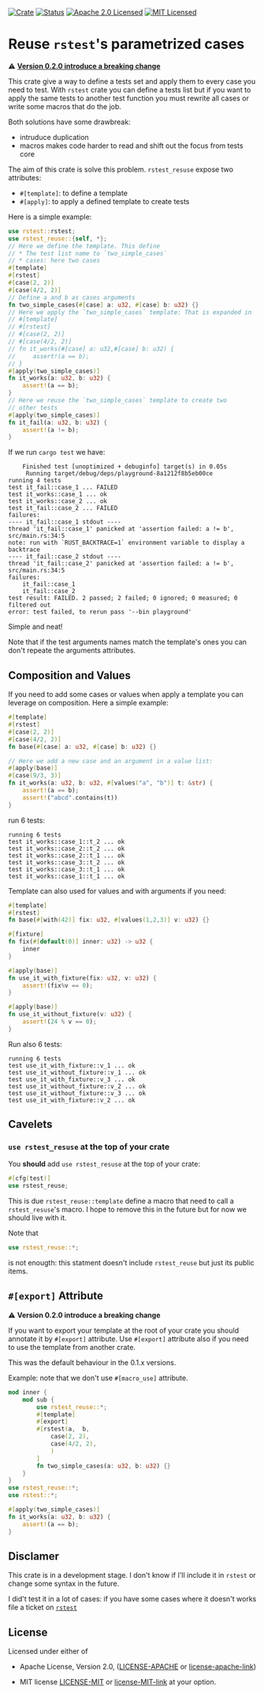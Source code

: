 [![Crate][crate-image]][crate-link]
[![Status][test-action-image]][test-action-link]
[![Apache 2.0 Licensed][license-apache-image]][license-apache-link]
[![MIT Licensed][license-mit-image]][license-mit-link]
 
# Reuse `rstest`'s parametrized cases

:warning: [**Version 0.2.0 introduce a breaking change**](#export-attribute)

This crate give a way to define a tests set and apply them to every case you need to
test. With `rstest` crate you can define a tests list but if you want to apply the same tests
to another test function you must rewrite all cases or write some macros that do the job.

Both solutions have some drawbreak:
- intruduce duplication
- macros makes code harder to read and shift out the focus from tests core

The aim of this crate is solve this problem. `rstest_resuse` expose two attributes:
- `#[template]`: to define a template
- `#[apply]`: to apply a defined template to create tests

Here is a simple example:

```rust
use rstest::rstest;
use rstest_reuse::{self, *};
// Here we define the template. This define
// * The test list name to `two_simple_cases`
// * cases: here two cases
#[template]
#[rstest]
#[case(2, 2)]
#[case(4/2, 2)]
// Define a and b as cases arguments
fn two_simple_cases(#[case] a: u32, #[case] b: u32) {}
// Here we apply the `two_simple_cases` template: That is expanded in
// #[template]
// #[rstest]
// #[case(2, 2)]
// #[case(4/2, 2)]
// fn it_works(#[case] a: u32,#[case] b: u32) {
//     assert!(a == b);
// }
#[apply(two_simple_cases)]
fn it_works(a: u32, b: u32) {
    assert!(a == b);
}
// Here we reuse the `two_simple_cases` template to create two 
// other tests
#[apply(two_simple_cases)]
fn it_fail(a: u32, b: u32) {
    assert!(a != b);
}
```

If we run `cargo test` we have:

```text
    Finished test [unoptimized + debuginfo] target(s) in 0.05s
     Running target/debug/deps/playground-8a1212f8b5eb00ce
running 4 tests
test it_fail::case_1 ... FAILED
test it_works::case_1 ... ok
test it_works::case_2 ... ok
test it_fail::case_2 ... FAILED
failures:
---- it_fail::case_1 stdout ----
thread 'it_fail::case_1' panicked at 'assertion failed: a != b', src/main.rs:34:5
note: run with `RUST_BACKTRACE=1` environment variable to display a backtrace
---- it_fail::case_2 stdout ----
thread 'it_fail::case_2' panicked at 'assertion failed: a != b', src/main.rs:34:5
failures:
    it_fail::case_1
    it_fail::case_2
test result: FAILED. 2 passed; 2 failed; 0 ignored; 0 measured; 0 filtered out
error: test failed, to rerun pass '--bin playground'
```

Simple and neat!

Note that if the test arguments names match the template's ones you can don't 
repeate the arguments attributes.

## Composition and Values

If you need to add some cases or values when apply a template you can leverage on
composition. Here a simple example:

```rust
#[template]
#[rstest]
#[case(2, 2)]
#[case(4/2, 2)]
fn base(#[case] a: u32, #[case] b: u32) {}

// Here we add a new case and an argument in a value list:
#[apply(base)]
#[case(9/3, 3)]
fn it_works(a: u32, b: u32, #[values("a", "b")] t: &str) {
    assert!(a == b);
    assert!("abcd".contains(t))
}
```

run 6 tests:

```
running 6 tests
test it_works::case_1::t_2 ... ok
test it_works::case_2::t_2 ... ok
test it_works::case_2::t_1 ... ok
test it_works::case_3::t_2 ... ok
test it_works::case_3::t_1 ... ok
test it_works::case_1::t_1 ... ok
```

Template can also used for values and with arguments if you need:

```rust
#[template]
#[rstest]
fn base(#[with(42)] fix: u32, #[values(1,2,3)] v: u32) {}

#[fixture]
fn fix(#[default(0)] inner: u32) -> u32 {
    inner
}

#[apply(base)]
fn use_it_with_fixture(fix: u32, v: u32) {
    assert!(fix%v == 0);
}

#[apply(base)]
fn use_it_without_fixture(v: u32) {
    assert!(24 % v == 0);
}
```

Run also 6 tests:

```
running 6 tests
test use_it_with_fixture::v_1 ... ok
test use_it_without_fixture::v_1 ... ok
test use_it_with_fixture::v_3 ... ok
test use_it_without_fixture::v_2 ... ok
test use_it_without_fixture::v_3 ... ok
test use_it_with_fixture::v_2 ... ok
```

## Cavelets

### `use rstest_resuse` at the top of your crate
You **should** add `use rstest_resuse` at the top of your crate:

```rust
#[cfg(test)]
use rstest_reuse;
```

This is due `rstest_reuse::template` define a macro that need to call a `rstest_resuse`'s macro.
I hope to remove this in the future but for now we should live with it.

Note that

```rust
use rstest_reuse::*;
```
is not enougth: this statment doesn't include `rstest_reuse` but just its public items.

## `#[export]` Attribute

:warning: **Version 0.2.0 introduce a breaking change**

If you want to export your template at the root of your crate you should annotate it by 
`#[export]` attribute. Use `#[export]` attribute also if you need to use the
template from another crate.

This was the default behaviour in the 0.1.x versions.

Example: note that we don't use `#[macro_use]` attribute.

```rust
mod inner {
    mod sub {
        use rstest_reuse::*;
        #[template]
        #[export]
        #[rstest(a,  b,
            case(2, 2),
            case(4/2, 2),
            )
        ]
        fn two_simple_cases(a: u32, b: u32) {}
    }
}
use rstest_reuse::*;
use rstest::*;

#[apply(two_simple_cases)]
fn it_works(a: u32, b: u32) {
    assert!(a == b);
}
```

## Disclamer

This crate is in a development stage. I don't know if I'll include it in `rstest` or change some syntax in the future.

I did't test it in a lot of cases: if you have some cases where it doesn't works file a ticket on [`rstest`][rstest-link]


## License

Licensed under either of

* Apache License, Version 2.0, ([LICENSE-APACHE](LICENSE-APACHE) or
[license-apache-link])

* MIT license [LICENSE-MIT](LICENSE-MIT) or [license-MIT-link]
at your option.

[//]: # (links)

[crate-image]: https://img.shields.io/crates/v/rstest_reuse.svg
[crate-link]: https://crates.io/crates/rstest_reuse
[test-action-image]: https://github.com/la10736/rstest/workflows/Test/badge.svg
[test-action-link]: https://github.com/la10736/rstest/actions?query=workflow:Test
[license-apache-image]: https://img.shields.io/badge/license-Apache2.0-blue.svg
[license-mit-image]: https://img.shields.io/badge/license-MIT-blue.svg
[license-apache-link]: http://www.apache.org/licenses/LICENSE-2.0
[license-MIT-link]: http://opensource.org/licenses/MIT
[rstest-link]: https://github.com/la10736/rstest

